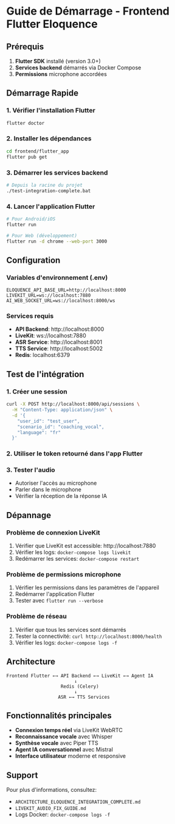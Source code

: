 # Guide de Démarrage - Frontend Flutter Eloquence

## Prérequis

1. **Flutter SDK** installé (version 3.0+)
2. **Services backend** démarrés via Docker Compose
3. **Permissions** microphone accordées

## Démarrage Rapide

### 1. Vérifier l'installation Flutter
```bash
flutter doctor
```

### 2. Installer les dépendances
```bash
cd frontend/flutter_app
flutter pub get
```

### 3. Démarrer les services backend
```bash
# Depuis la racine du projet
./test-integration-complete.bat
```

### 4. Lancer l'application Flutter
```bash
# Pour Android/iOS
flutter run

# Pour Web (développement)
flutter run -d chrome --web-port 3000
```

## Configuration

### Variables d'environnement (.env)
```
ELOQUENCE_API_BASE_URL=http://localhost:8000
LIVEKIT_URL=ws://localhost:7880
AI_WEB_SOCKET_URL=ws://localhost:8000/ws
```

### Services requis
- **API Backend**: http://localhost:8000
- **LiveKit**: ws://localhost:7880
- **ASR Service**: http://localhost:8001
- **TTS Service**: http://localhost:5002
- **Redis**: localhost:6379

## Test de l'intégration

### 1. Créer une session
```bash
curl -X POST http://localhost:8000/api/sessions \
  -H "Content-Type: application/json" \
  -d '{
    "user_id": "test_user",
    "scenario_id": "coaching_vocal",
    "language": "fr"
  }'
```

### 2. Utiliser le token retourné dans l'app Flutter

### 3. Tester l'audio
- Autoriser l'accès au microphone
- Parler dans le microphone
- Vérifier la réception de la réponse IA

## Dépannage

### Problème de connexion LiveKit
1. Vérifier que LiveKit est accessible: http://localhost:7880
2. Vérifier les logs: `docker-compose logs livekit`
3. Redémarrer les services: `docker-compose restart`

### Problème de permissions microphone
1. Vérifier les permissions dans les paramètres de l'appareil
2. Redémarrer l'application Flutter
3. Tester avec `flutter run --verbose`

### Problème de réseau
1. Vérifier que tous les services sont démarrés
2. Tester la connectivité: `curl http://localhost:8000/health`
3. Vérifier les logs: `docker-compose logs -f`

## Architecture

```
Frontend Flutter ←→ API Backend ←→ LiveKit ←→ Agent IA
                         ↓
                    Redis (Celery)
                         ↓
                   ASR ←→ TTS Services
```

## Fonctionnalités principales

- **Connexion temps réel** via LiveKit WebRTC
- **Reconnaissance vocale** avec Whisper
- **Synthèse vocale** avec Piper TTS
- **Agent IA conversationnel** avec Mistral
- **Interface utilisateur** moderne et responsive

## Support

Pour plus d'informations, consultez:
- `ARCHITECTURE_ELOQUENCE_INTEGRATION_COMPLETE.md`
- `LIVEKIT_AUDIO_FIX_GUIDE.md`
- Logs Docker: `docker-compose logs -f`